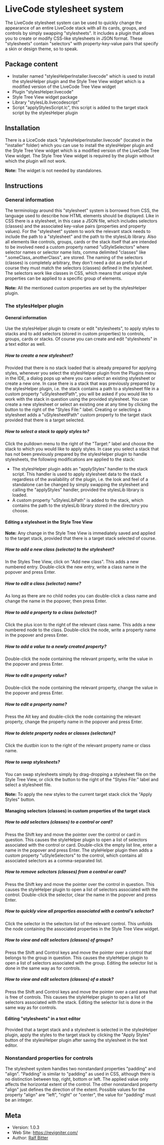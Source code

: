 

# LiveCode stylesheet system

The LiveCode stylesheet system can be used to quickly change the appearance of an entire LiveCode stack with all its cards, groups, and controls by simply swapping "stylesheets". It includes a plugin that allows you to create or modify CSS-like stylesheets in JSON format. These "stylesheets" contain "selectors" with property-key-value pairs that specify a skin or design theme, so to speak.  



## Package content

- Installer named "stylesHelperInstaller.livecode" which is used to install the stylesHelper plugin and the Style Tree View widget which is a modified version of the LiveCode Tree View widget
- Plugin "stylesHelper.livecode"
- Style Tree View widget package
- Library "stylesLib.livecodescript"
- Script "applyStylesScript.lc", this script is added to the target stack script by the stylesHelper plugin


## Installation

There is a LiceCode stack "stylesHelperInstaller.livecode" (located in the "installer" folder) which you can use to install the stylesHelper plugin and the Style Tree View widget which is a modified version of the LiveCode Tree View widget. The Style Tree View widget is required by the plugin without which the plugin will not work.  

**Note:** The widget is not needed by standalones.  



## Instructions

### General information

The terminology around this "stylesheet" system is borrowed from CSS, the language used to describe how HTML elements should be displayed. Like in CSS there is a stylesheet, in this case a JSON file, which includes selectors (classes) and the associated key-value pairs (properties and property values).  For the "stylesheet" system to work the relevant stack needs to include the path to a "stylesheet" and the path to the stylesLib library. Also all elements like controls, groups, cards or the stack itself that are intended to be involved need a custom property named "uStyleSelectors" where selector names or selector name lists, comma delimited "classes" like ".someClass,.anotherClass", are stored. The naming of the selectors (classes) is completely arbitrary, they don't need a dot as prefix but of course they must match the selectors (classes) defined in the stylesheet. The selectors work like classes in CSS, which means that unique style properties can be applied to a specific group of elements.  

**Note:** All the mentioned custom properties are set by the stylesHelper plugin.  


### The stylesHelper plugin

#### General information

Use the stylesHelper plugin to create or edit "stylesheets", to apply styles to stacks and to add selectors (stored in custom properties) to controls, groups, cards or stacks. Of course you can create and edit "stylesheets" in a text editor as well.  

##### How to create a new stylesheet?

Provided that there is no stack loaded that is already prepared for applying styles, whenever you select the stylesHelper plugin from the Plugins menu in the IDE, a dialog pops up where you can select an existing stylesheet or create a new one. In case there is a stack that was previously prepared by the stylesHelper plugin, i.e. the stack contains a path to a stylesheet file in a custom property "uStylesheetPath", you will be asked if you would like to work with the stack in question using the provided stylesheet. You can create a new stylesheet or select an existing one at any time by clicking the button to the right of the "Styles File:" label. Creating or selecting  a stylesheet adds a "uStylesheetPath" custom property to the target stack provided that there is a target selected.  


##### How to select a stack to apply styles to?

Click the pulldown menu to the right of the "Target:" label and choose the stack to which you would like to apply styles. In case you select a stack that has not been previously prepared by the stylesHelper plugin to handle stylesheets, the following modifications are applied to the stack:  

- The stylesHelper plugin adds an "applyStyles" handler to the stack script. This handler is used to apply stylesheet data to the stack regardless of the availability of the plugin, i.e. the look and feel of a standalone can be changed by simply swapping the stylesheet and calling the "applyStyles" handler, provided the stylesLib library is loaded.
- A custom property "uStylesLibPath" is added to the stack, which contains the path to the stylesLib library stored in the directory you choose.


#### Editing a stylesheet in the Style Tree View

**Note:** Any change in the Style Tree View is immediately saved and applied to the target stack, provided that there is a target stack selected of course.  

##### How to add a new class (selector) to the stylesheet?

In the Styles Tree View, click on "Add new class". This adds a new numbered entry. Double-click the new entry, write a class name in the popover and press Enter.  


##### How to edit a class (selector) name?

As long as there are no child nodes you can double-click a class name and change the name in the popover, then press Enter.  


##### How to add a property to a class (selector)?


Click the plus icon to the right of the relevant class name. This adds a new numbered node to the class. Double-click the node, write a property name in the popover and press Enter.  


##### How to add a value to a newly created property?

Double-click the node containing the relevant property, write the value in the popover and press Enter.  


##### How to edit a property value?

 
Double-click the node containing the relevant property, change the value in the popover and press Enter.  


##### How to edit a property name?

Press the Alt key and double-click the node containing the relevant property, change the property name in the popover and press Enter.  


##### How to delete property nodes or classes (selectors)?

Click the dustbin icon to the right of the relevant property name or class name.  


##### How to swap stylesheets?

You can swap stylesheets simply by drag-dropping a stylesheet file on the Style Tree View, or click the button to the right of the "Styles File:" label and select a stylesheet file.  

**Note:** To apply the new styles to the current target stack click the "Apply Styles" button.  


#### Managing selectors (classes) in custom properties of the target stack


##### How to add selectors (classes) to a control or card?


Press the Shift key and move the pointer over the control or card in question. This causes the styleHelper plugin to open a list of selectors associated with the control or card. Double-click the empty list line, enter a name in the popover and press Enter. The styleHelper plugin then adds a custom property "uStyleSelectors" to the control, which contains all associated selectors as a comma-separated list.  


##### How to remove selectors (classes) from  a control or card?

Press the Shift key and move the pointer over the control in question. This causes the styleHelper plugin to open a list of selectors associated with the control. Double-click the selector, clear the name in the popover and press Enter.  


##### How to quickly view all properties associated with a control's selector?

Click the selector in the selectors list of the relevant control. This unfolds the node containing the associated properties in the Style Tree View widget.  


##### How to view and edit selectors (classes) of groups?

Press the Shift and Control keys and move the pointer over a control that belongs to the group in question. This causes the styleHelper plugin to open a list of selectors associated with the group. Editing the selector list is done in the same way as for controls.  



##### How to view and edit selectors (classes) of a stack?

Press the Shift and Control keys and move the pointer over a card area that is free of controls. This causes the styleHelper plugin to open a list of selectors associated with the stack. Editing the selector list is done in the same way as for controls.  



#### Editing "stylesheets" in a text editor

Provided that a target stack and a stylesheet is selected in the stylesHelper plugin, apply the styles to the target stack by clicking the "Apply Styles" button of the stylesHelper plugin after saving the stylesheet in the text editor.  


### Nonstandard properties for controls

The stylesheet system handles two nonstandard properties "padding" and "align". "Padding" is similar to "padding" as used in CSS, although there is no distinction between top, right, bottom or left. The applied value only affects the horizontal extent of the control. The other nonstandard property "align" just defines the direction of the extent. Possible values for the property "align" are "left", "right" or "center", the value for "padding" must be an integer.  




## Meta

- Version: 1.0.3  
- Web Site: <https://revigniter.com/>  
- Author:  [Ralf Bitter](mailto:rabit@revigniter.com)  



